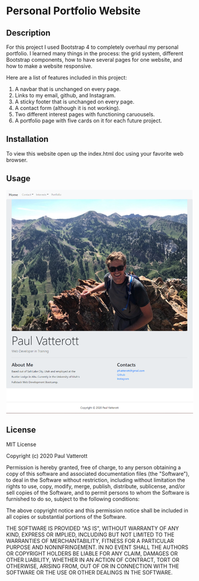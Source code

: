 # Personal Portfolio Website    

## Description

For this project I used Bootstrap 4 to completely overhaul my personal portfolio. I learned many things in the process: the grid system, different Bootstrap components, how to have several pages for one website, and how to make a website responsive. 

Here are a list of features included in this project:

1. A navbar that is unchanged on every page.
2. Links to my email, github, and Instagram.
3. A sticky footer that is unchanged on every page.
4. A contact form (although it is not working).
5. Two different interest pages with functioning caruousels.
6. A portfolio page with five cards on it for each future project.

## Installation

To view this website open up the index.html doc using your favorite web browser.

## Usage

![screen shot](assets/screenshot.png)

## License

MIT License

Copyright (c) 2020 Paul Vatterott

Permission is hereby granted, free of charge, to any person obtaining a copy
of this software and associated documentation files (the "Software"), to deal
in the Software without restriction, including without limitation the rights
to use, copy, modify, merge, publish, distribute, sublicense, and/or sell
copies of the Software, and to permit persons to whom the Software is
furnished to do so, subject to the following conditions:

The above copyright notice and this permission notice shall be included in all
copies or substantial portions of the Software.

THE SOFTWARE IS PROVIDED "AS IS", WITHOUT WARRANTY OF ANY KIND, EXPRESS OR
IMPLIED, INCLUDING BUT NOT LIMITED TO THE WARRANTIES OF MERCHANTABILITY,
FITNESS FOR A PARTICULAR PURPOSE AND NONINFRINGEMENT. IN NO EVENT SHALL THE
AUTHORS OR COPYRIGHT HOLDERS BE LIABLE FOR ANY CLAIM, DAMAGES OR OTHER
LIABILITY, WHETHER IN AN ACTION OF CONTRACT, TORT OR OTHERWISE, ARISING FROM,
OUT OF OR IN CONNECTION WITH THE SOFTWARE OR THE USE OR OTHER DEALINGS IN THE
SOFTWARE.
